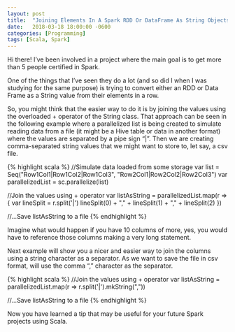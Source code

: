 ```yaml
---
layout: post
title:  "Joining Elements In A Spark RDD Or DataFrame As String Objects Using MkString"
date:   2018-03-18 18:00:00 -0600
categories: [Programming]
tags: [Scala, Spark]
---
```


<p class="intro"><span class="dropcap">H</span>i
there! I’ve been involved in a project where the 
main goal is to get more than 5 people certified in Spark.
</p>

One of the things that I’ve seen they do a lot 
(and so did I when I was studying for the same purpose) 
is trying to convert either an RDD or Data Frame as a 
String value from their elements in a row.

So, you might think that the easier way to do it is by 
joining the values using the overloaded + operator of 
the String class. That approach can be seen in the 
following example where a parallelized list is being 
created to simulate reading data from a file (it might 
be a Hive table or data in another format) where the 
values are separated by a pipe sign “|”. Then we are 
creating comma-separated string values that we might 
want to store to, let say, a csv file.

{% highlight scala %}
//Simulate data loaded from some storage
var list = Seq("Row1Col1|Row1Col2|Row1Col3", "Row2Col1|Row2Col2|Row2Col3")
var parallelizedList = sc.parallelize(list)
 
//Join the values using + operator
var listAsString = parallelizedList.map(r => {
      var lineSplit = r.split('|')
      lineSplit(0) + "," + lineSplit(1) + "," + lineSplit(2)
    })
 
//...Save listAsString to a file
{% endhighlight %}

Imagine what would happen if you have 10 columns 
of more, yes, you would have to reference those 
columns making a very long statement.

Next example will show you a nicer and easier 
way to join the columns using a string character 
as a separator. As we want to save the file in 
csv format, will use the comma “,” character 
as the separator.

{% highlight scala %}
//Join the values using + operator
var listAsString = parallelizedList.map(r => r.split('|').mkString(","))
 
//...Save listAsString to a file
{% endhighlight %}

Now you have learned a tip that may be useful for your future Spark projects using Scala.
